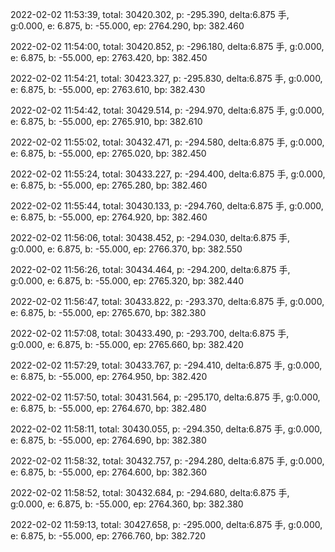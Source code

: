 2022-02-02 11:53:39, total: 30420.302, p: -295.390, delta:6.875 手, g:0.000, e: 6.875, b: -55.000, ep: 2764.290, bp: 382.460

2022-02-02 11:54:00, total: 30420.852, p: -296.180, delta:6.875 手, g:0.000, e: 6.875, b: -55.000, ep: 2763.420, bp: 382.450

2022-02-02 11:54:21, total: 30423.327, p: -295.830, delta:6.875 手, g:0.000, e: 6.875, b: -55.000, ep: 2763.610, bp: 382.430

2022-02-02 11:54:42, total: 30429.514, p: -294.970, delta:6.875 手, g:0.000, e: 6.875, b: -55.000, ep: 2765.910, bp: 382.610

2022-02-02 11:55:02, total: 30432.471, p: -294.580, delta:6.875 手, g:0.000, e: 6.875, b: -55.000, ep: 2765.020, bp: 382.450

2022-02-02 11:55:24, total: 30433.227, p: -294.400, delta:6.875 手, g:0.000, e: 6.875, b: -55.000, ep: 2765.280, bp: 382.460

2022-02-02 11:55:44, total: 30430.133, p: -294.760, delta:6.875 手, g:0.000, e: 6.875, b: -55.000, ep: 2764.920, bp: 382.460

2022-02-02 11:56:06, total: 30438.452, p: -294.030, delta:6.875 手, g:0.000, e: 6.875, b: -55.000, ep: 2766.370, bp: 382.550

2022-02-02 11:56:26, total: 30434.464, p: -294.200, delta:6.875 手, g:0.000, e: 6.875, b: -55.000, ep: 2765.320, bp: 382.440

2022-02-02 11:56:47, total: 30433.822, p: -293.370, delta:6.875 手, g:0.000, e: 6.875, b: -55.000, ep: 2765.670, bp: 382.380

2022-02-02 11:57:08, total: 30433.490, p: -293.700, delta:6.875 手, g:0.000, e: 6.875, b: -55.000, ep: 2765.660, bp: 382.420

2022-02-02 11:57:29, total: 30433.767, p: -294.410, delta:6.875 手, g:0.000, e: 6.875, b: -55.000, ep: 2764.950, bp: 382.420

2022-02-02 11:57:50, total: 30431.564, p: -295.170, delta:6.875 手, g:0.000, e: 6.875, b: -55.000, ep: 2764.670, bp: 382.480

2022-02-02 11:58:11, total: 30430.055, p: -294.350, delta:6.875 手, g:0.000, e: 6.875, b: -55.000, ep: 2764.690, bp: 382.380

2022-02-02 11:58:32, total: 30432.757, p: -294.280, delta:6.875 手, g:0.000, e: 6.875, b: -55.000, ep: 2764.600, bp: 382.360

2022-02-02 11:58:52, total: 30432.684, p: -294.680, delta:6.875 手, g:0.000, e: 6.875, b: -55.000, ep: 2764.360, bp: 382.380

2022-02-02 11:59:13, total: 30427.658, p: -295.000, delta:6.875 手, g:0.000, e: 6.875, b: -55.000, ep: 2766.760, bp: 382.720